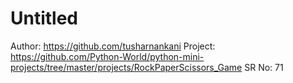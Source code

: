 # Untitled

Author: https://github.com/tusharnankani
Project: https://github.com/Python-World/python-mini-projects/tree/master/projects/RockPaperScissors_Game
SR No: 71